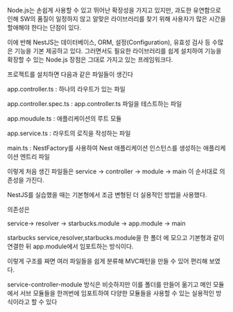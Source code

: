 Node.js는 손쉽게 사용할 수 있고 뛰어난 확장성을 가지고 있지만, 과도한 유연함으로 인해 SW의 품질이 일정하지 않고 알맞은 라이브러리를 찾기 위해 사용자가 많은 시간을 할애해야 한다는 단점이 있다.

이에 반해 NestJS는 데이터베이스, ORM, 설정(Configuration), 유효성 검사 등 수많은 기능을 기본 제공하고 있다. 그러면서도 필요한 라이브러리를 쉽게 설치하여 기능을 확장할 수 있는 Node.js 장점은 그대로 가지고 있는 프레임워크다.

프로젝트를 설치하면 다음과 같은 파일들이 생긴다

app.controller.ts : 하나의 라우트가 있는 파일

app.controller.spec.ts : app.controller.ts 파일을 테스트하는 파일

app.moudule.ts : 애플리케이션의 루트 모듈

app.service.ts : 라우트의 로직을 작성하는 파일

main.ts : NestFactory를 사용하여 Nest 애플리케이션 인스턴스를 생성하는 애플리케이션 엔트리 파일

이렇게 처음 생긴 파일들은
service -> controller -> module -> main
이 순서대로 의존성을 가진다.

NestJS를 실습했을 때는 기본형에서 조금 변형된 더 실용적인 방법을 사용했다.


의존성은

service-> resolver -> starbucks.module -> app.module -> main

starbucks service,resolver,starbucks.module을 한 폴더 에 모으고 기본형과 같이 연결한 뒤 app.module에서 임포트하는 방식이다.

이렇게 구조를 짜면 여러 파일들을 쉽게 분류해 MVC패턴을 만들 수 있어 편리해 보였다.

service-controller-module 방식은 비슷하지만 이를 폴더를 만들어 옮기고 메인 모듈에서 서브 모듈들을 한꺼번에 임포트하여 다양한 모듈들을 사용할 수 있는 실용적인 방식이라고 할 수 있다